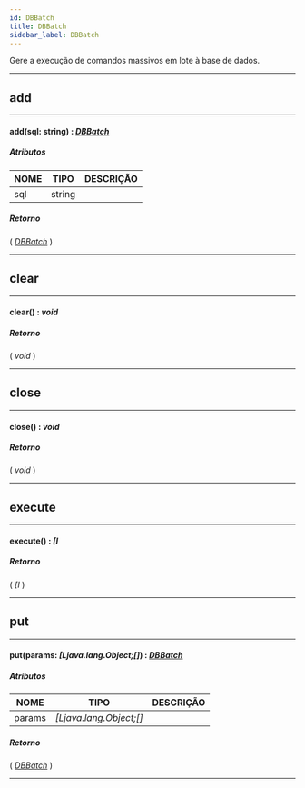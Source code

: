 ```yaml
---
id: DBBatch
title: DBBatch
sidebar_label: DBBatch
---
```


Gere a execução de comandos massivos em lote à base de dados.

---

## add

---

#### add(sql: string) : _[DBBatch](../../objects/DBBatch)_
##### Atributos

| NOME | TIPO | DESCRIÇÃO |
|---|---|---|
| sql | string |   |

##### Retorno

( _[DBBatch](../../objects/DBBatch)_ )


---

## clear

---

#### clear() : _void_
##### Retorno

( _void_ )


---

## close

---

#### close() : _void_
##### Retorno

( _void_ )


---

## execute

---

#### execute() : _[I_
##### Retorno

( _[I_ )


---

## put

---

#### put(params: _[Ljava.lang.Object;[]_) : _[DBBatch](../../objects/DBBatch)_
##### Atributos

| NOME | TIPO | DESCRIÇÃO |
|---|---|---|
| params | _[Ljava.lang.Object;[]_ |   |

##### Retorno

( _[DBBatch](../../objects/DBBatch)_ )


---

